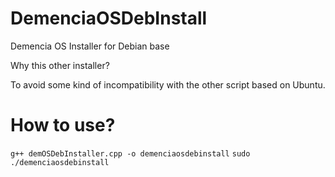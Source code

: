 # DemenciaOSDebInstall
Demencia OS Installer for Debian base

Why this other installer?

To avoid some kind of incompatibility with the other script based on Ubuntu.

# How to use?

`` g++ demOSDebInstaller.cpp -o demenciaosdebinstall ``
`` sudo ./demenciaosdebinstall ``
